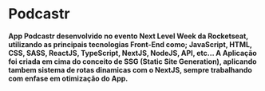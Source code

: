 # Podcastr
 **App Podcastr desenvolvido no evento Next Level Week da Rocketseat, utilizando as principais tecnologias Front-End como; JavaScript, HTML, CSS, SASS, ReactJS, TypeScript, NextJS, NodeJS, API, etc... A Aplicação foi criada em cima do conceito de SSG (Static Site Generation), aplicando tambem sistema de rotas dinamicas com o NextJS, sempre trabalhando com enfase em otimização do App.** 
